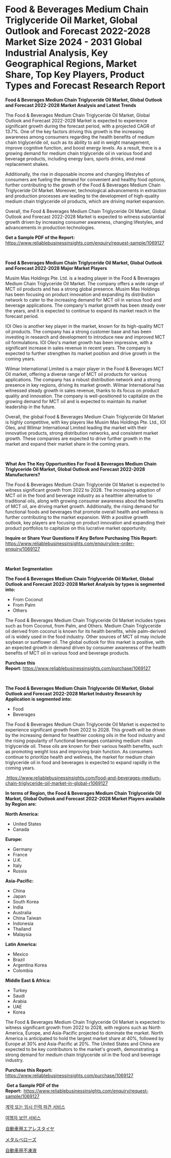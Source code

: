 <p><h1>Food & Beverages Medium Chain Triglyceride Oil Market, Global Outlook and Forecast 2022-2028 Market Size 2024 - 2031 Global Industrial Analysis, Key Geographical Regions, Market Share, Top Key Players, Product Types and Forecast Research Report</h1></p><p><strong>Food & Beverages Medium Chain Triglyceride Oil Market, Global Outlook and Forecast 2022-2028 Market Analysis and Latest Trends</strong></p>
<p><p>The Food & Beverages Medium Chain Triglyceride Oil Market, Global Outlook and Forecast 2022-2028 Market is expected to experience significant growth during the forecast period, with a projected CAGR of 13.7%. One of the key factors driving this growth is the increasing awareness among consumers regarding the health benefits of medium chain triglyceride oil, such as its ability to aid in weight management, improve cognitive function, and boost energy levels. As a result, there is a growing demand for medium chain triglyceride oil in various food and beverage products, including energy bars, sports drinks, and meal replacement shakes.</p><p>Additionally, the rise in disposable income and changing lifestyles of consumers are fueling the demand for convenient and healthy food options, further contributing to the growth of the Food & Beverages Medium Chain Triglyceride Oil Market. Moreover, technological advancements in extraction and production processes are leading to the development of high-quality medium chain triglyceride oil products, which are driving market expansion.</p><p>Overall, the Food & Beverages Medium Chain Triglyceride Oil Market, Global Outlook and Forecast 2022-2028 Market is expected to witness substantial growth driven by increasing consumer awareness, changing lifestyles, and advancements in production technologies.</p></p>
<p><strong>Get a Sample PDF of the Report:&nbsp;</strong> <a href="https://www.reliablebusinessinsights.com/enquiry/request-sample/1069127">https://www.reliablebusinessinsights.com/enquiry/request-sample/1069127</a></p>
<p>&nbsp;</p>
<p><strong>Food & Beverages Medium Chain Triglyceride Oil Market, Global Outlook and Forecast 2022-2028 Major Market Players</strong></p>
<p><p>Musim Mas Holdings Pte. Ltd. is a leading player in the Food & Beverages Medium Chain Triglyceride Oil Market. The company offers a wide range of MCT oil products and has a strong global presence. Musim Mas Holdings has been focusing on product innovation and expanding its distribution network to cater to the increasing demand for MCT oil in various food and beverage applications. The company's market growth has been steady over the years, and it is expected to continue to expand its market reach in the forecast period.</p><p>IOI Oleo is another key player in the market, known for its high-quality MCT oil products. The company has a strong customer base and has been investing in research and development to introduce new and improved MCT oil formulations. IOI Oleo's market growth has been impressive, with a significant increase in sales revenue in recent years. The company is expected to further strengthen its market position and drive growth in the coming years.</p><p>Wilmar International Limited is a major player in the Food & Beverages MCT Oil market, offering a diverse range of MCT oil products for various applications. The company has a robust distribution network and a strong presence in key regions, driving its market growth. Wilmar International has witnessed steady growth in sales revenue, thanks to its focus on product quality and innovation. The company is well-positioned to capitalize on the growing demand for MCT oil and is expected to maintain its market leadership in the future.</p><p>Overall, the global Food & Beverages Medium Chain Triglyceride Oil Market is highly competitive, with key players like Musim Mas Holdings Pte. Ltd., IOI Oleo, and Wilmar International Limited leading the market with their innovative products, strong distribution networks, and consistent market growth. These companies are expected to drive further growth in the market and expand their market share in the coming years.</p></p>
<p>&nbsp;</p>
<p><strong>What Are The Key Opportunities For Food & Beverages Medium Chain Triglyceride Oil Market, Global Outlook and Forecast 2022-2028 Manufacturers?</strong></p>
<p><p>The Food & Beverages Medium Chain Triglyceride Oil Market is expected to witness significant growth from 2022 to 2028. The increasing adoption of MCT oil in the food and beverage industry as a healthier alternative to traditional oils, along with growing consumer awareness about the benefits of MCT oil, are driving market growth. Additionally, the rising demand for functional foods and beverages that promote overall health and wellness is further contributing to the market expansion. With a positive growth outlook, key players are focusing on product innovation and expanding their product portfolios to capitalize on this lucrative market opportunity.</p></p>
<p><strong>Inquire or Share Your Questions If Any Before Purchasing This Report:</strong> <a href="https://www.reliablebusinessinsights.com/enquiry/pre-order-enquiry/1069127">https://www.reliablebusinessinsights.com/enquiry/pre-order-enquiry/1069127</a></p>
<p>&nbsp;</p>
<p><strong>Market Segmentation</strong></p>
<p><strong>The Food & Beverages Medium Chain Triglyceride Oil Market, Global Outlook and Forecast 2022-2028 Market Analysis by types is segmented into:</strong></p>
<p><ul><li>From Coconut</li><li>From Palm</li><li>Others</li></ul></p>
<p><p>The Food & Beverages Medium Chain Triglyceride Oil Market includes types such as from Coconut, from Palm, and Others. Medium Chain Triglyceride oil derived from coconut is known for its health benefits, while palm-derived oil is widely used in the food industry. Other sources of MCT oil may include soybean or sunflower oil. The global outlook for this market is positive, with an expected growth in demand driven by consumer awareness of the health benefits of MCT oil in various food and beverage products.</p></p>
<p><strong>Purchase this Report:&nbsp;</strong><a href="https://www.reliablebusinessinsights.com/purchase/1069127">https://www.reliablebusinessinsights.com/purchase/1069127</a></p>
<p>&nbsp;</p>
<p><strong>The Food & Beverages Medium Chain Triglyceride Oil Market, Global Outlook and Forecast 2022-2028 Market Industry Research by Application is segmented into:</strong></p>
<p><ul><li>Food</li><li>Beverages</li></ul></p>
<p><p>The Food & Beverages Medium Chain Triglyceride Oil Market is expected to experience significant growth from 2022 to 2028. This growth will be driven by the increasing demand for healthier cooking oils in the food industry and the rising popularity of functional beverages containing medium chain triglyceride oil. These oils are known for their various health benefits, such as promoting weight loss and improving brain function. As consumers continue to prioritize health and wellness, the market for medium chain triglyceride oil in food and beverages is expected to expand rapidly in the coming years.</p></p>
<p><a href="https://www.reliablebusinessinsights.com/food-and-beverages-medium-chain-triglyceride-oil-market-in-global-r1069127">&nbsp;https://www.reliablebusinessinsights.com/food-and-beverages-medium-chain-triglyceride-oil-market-in-global-r1069127</a></p>
<p><strong>In terms of Region, the Food & Beverages Medium Chain Triglyceride Oil Market, Global Outlook and Forecast 2022-2028 Market Players available by Region are:</strong></p>
<p>
    <p> <strong> North America: </strong>
        <ul>
            <li>United States</li>
            <li>Canada</li>
        </ul>
        </p> 
    <p> <strong> Europe: </strong>
        <ul>
            <li>Germany</li>
            <li>France</li>
            <li>U.K.</li>
            <li>Italy</li>
            <li>Russia</li>
        </ul>
        </p> 
    <p> <strong> Asia-Pacific: </strong>
        <ul>
            <li>China</li>
            <li>Japan</li>
            <li>South Korea</li>
            <li>India</li>
            <li>Australia</li>
            <li>China Taiwan</li>
            <li>Indonesia</li>
            <li>Thailand</li>
            <li>Malaysia</li>
        </ul>
        </p> 
    <p> <strong> Latin America: </strong>
        <ul>
            <li>Mexico</li>
            <li>Brazil</li>
            <li>Argentina Korea</li>
            <li>Colombia</li>
        </ul>
        </p> 
    <p> <strong> Middle East & Africa: </strong>
        <ul>
            <li>Turkey</li>
            <li>Saudi</li>
            <li>Arabia</li>
            <li>UAE</li>
            <li>Korea</li>
        </ul>
    </p>
    </p>
<p><p>The Food & Beverages Medium Chain Triglyceride Oil Market is expected to witness significant growth from 2022 to 2028, with regions such as North America, Europe, and Asia-Pacific projected to dominate the market. North America is anticipated to hold the largest market share at 40%, followed by Europe at 30% and Asia-Pacific at 20%. The United States and China are expected to be key contributors to the market's growth, demonstrating a strong demand for medium chain triglyceride oil in the food and beverage industry.</p></p>
<p><strong>Purchase this Report: </strong><a href="https://www.reliablebusinessinsights.com/purchase/1069127">https://www.reliablebusinessinsights.com/purchase/1069127</a></p>
<p>&nbsp;<strong>Get a Sample PDF of the Report:&nbsp;&nbsp;</strong><a href="https://www.reliablebusinessinsights.com/enquiry/request-sample/1069127">https://www.reliablebusinessinsights.com/enquiry/request-sample/1069127</a></p>
<p><strong></strong></p>
<p><p><a href="https://medium.com/@kaliwatsica/%EA%B3%84%EC%95%BD-%EB%98%90%EB%8A%94-%EC%9E%84%EC%8B%9C-%EC%9D%B8%EB%A0%A5-%EA%B3%B5%EA%B8%89-%EC%84%9C%EB%B9%84%EC%8A%A4-%EC%8B%9C%EC%9E%A5-%EA%B2%BD%EC%9F%81-%EB%B6%84%EC%84%9D-%EC%8B%9C%EC%9E%A5-%EB%8F%99%ED%96%A5-%EB%B0%8F-2031%EB%85%84%EA%B9%8C%EC%A7%80%EC%9D%98-%EC%98%88%EC%B8%A1-7ef18a54ee2c">계약 또는 임시 인력 파견 서비스</a></p><p><a href="https://medium.com/@jodyomenick905/%EC%97%AC%ED%96%89%EC%9E%90-%EB%B3%B4%EC%95%88-%EC%84%9C%EB%B9%84%EC%8A%A4-%EC%8B%9C%EC%9E%A5-%EB%B6%84%EC%84%9D-%EC%9D%B4%EC%9D%98-cagr-%EC%8B%9C%EC%9E%A5-%EC%84%B8%EB%B6%84%ED%99%94-%EB%B0%8F-%EA%B8%80%EB%A1%9C%EB%B2%8C-%EC%82%B0%EC%97%85-%EA%B0%9C%EC%9A%94-d9b7d9428d3d">여행자 보안 서비스</a></p><p><a href="https://github.com/NikitaBruen/Market-Research-Report-List-1/blob/main/176666885712.md">自動車用エアレスタイヤ</a></p><p><a href="https://medium.com/@darieenson678546/%E9%87%91%E5%B1%9E%E3%83%99%E3%83%AD%E3%83%BC%E3%82%BA%E5%B8%82%E5%A0%B4-%E7%AB%B6%E4%BA%89%E5%88%86%E6%9E%90-%E5%B8%82%E5%A0%B4%E5%8B%95%E5%90%91-2031%E5%B9%B4%E3%81%BE%E3%81%A7%E3%81%AE%E4%BA%88%E6%B8%AC-96482a1829d0">メタルベローズ</a></p><p><a href="https://github.com/RudySimonis2023/Market-Research-Report-List-1/blob/main/194586485711.md">自動車用不凍液</a></p></p>